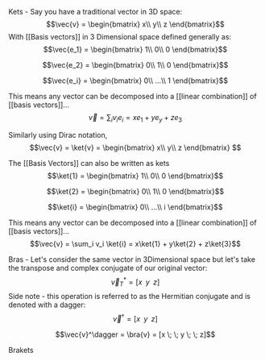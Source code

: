Kets - Say you have a traditional vector in 3D space: 
$$\vec{v} = 
\begin{bmatrix}
        x\\
        y\\
		z
    \end{bmatrix}$$
With [[Basis vectors]] in 3 Dimensional space defined generally as: 
$$\vec{e_1} = 
\begin{bmatrix}
        1\\
        0\\
		0
\end{bmatrix}$$

$$\vec{e_2} = 
\begin{bmatrix}
        0\\
        1\\
		0
\end{bmatrix}$$

$$\vec{e_i} = 
\begin{bmatrix}
        0\\
        ...\\
		1
\end{bmatrix}$$

This means any vector can be decomposed into a [[linear combination]] of [[basis vectors]]... $$\vec{v} = \sum_i v_i e_i = xe_1 + ye_y + ze_3$$

Similarly using Dirac notation, $$\vec{v} = \ket{v} = 
\begin{bmatrix}
        x\\
        y\\
		z
\end{bmatrix} $$

The [[Basis Vectors]] can also be written as kets
$$\ket{1} = 
\begin{bmatrix}
        1\\
        0\\
		0
\end{bmatrix}$$

$$\ket{2} = 
\begin{bmatrix}
        0\\
        1\\
		0
\end{bmatrix}$$

$$\ket{i} = 
\begin{bmatrix}
        0\\
        ...\\
		i
\end{bmatrix}$$

This means any vector can be decomposed into a [[linear combination]] of [[basis vectors]]... $$\vec{v} = \sum_i v_i \ket{i} = x\ket{1} + y\ket{2} + z\ket{3}$$

Bras - Let's consider the same vector in 3Dimensional space but let's take the transpose and complex conjugate of our original vector: 
$$\vec{v}^*_T = [x \; \; y \; \; z]$$
Side note - this operation is referred to as the Hermitian conjugate and is denoted with a dagger: 
$$\vec{v}^\dagger = [x \; \; y \; \; z]$$

$$\vec{v}^\dagger = \bra{v} = [x \; \; y \; \; z]$$

Brakets

